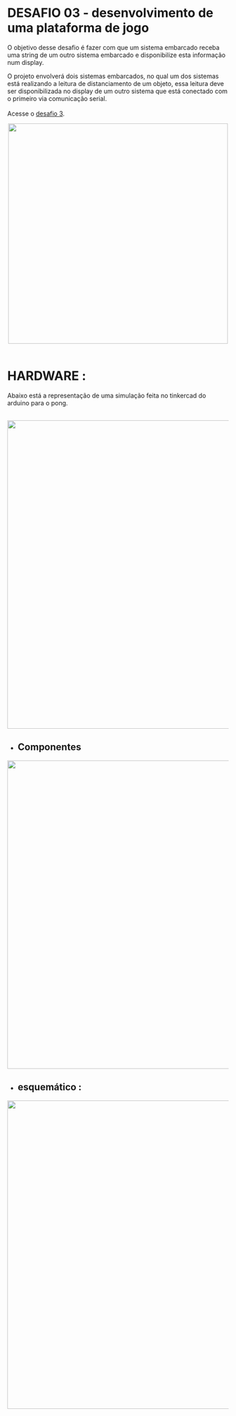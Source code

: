 # **DESAFIO 03 - desenvolvimento de uma plataforma de jogo**
 
O objetivo desse desafio é fazer com que um sistema embarcado receba uma string de um outro sistema embarcado e disponibilize esta informação num display.

O projeto envolverá dois sistemas embarcados, no qual um dos sistemas está realizando a leitura de distanciamento de um objeto, essa leitura deve ser disponibilizada no display de um outro sistema que está conectado com o primeiro via comunicação serial.
<br/>
<br/>
Acesse o [desafio 3](https://www.tinkercad.com/things/7rxjiAGjmyg-desafio-03-sist-embarcados/editel?sharecode=aEA1r1uhOvTOz76HlKjHzsmui2sIZZILya43ItDnJtU).

 <div align="center">
<img src="https://user-images.githubusercontent.com/99812296/177029184-dcc8ab95-d58e-4f75-8a64-2955113a7c28.png" width="500"/>
</div>

<br/>

# **HARDWARE** :
Abaixo está a representação de uma simulação feita no tinkercad do arduino para o pong.
<br/>
<br/>

<div align="center">
<img src="https://user-images.githubusercontent.com/99812296/177029249-f28cc798-b4f5-4522-99c6-99659e99ec3f.png" width="700"/>
</div>

- ## **Componentes**

<div align="center">
<img src="https://user-images.githubusercontent.com/99812296/177029308-c177312f-3f73-47f6-995c-48e85c23e592.png" width="700" />
</div>
 
 - ## **esquemático** :

<div align="center">
<img src="https://user-images.githubusercontent.com/99812296/165873452-3f48a92b-4979-424b-b482-9007e53e4622.png" width="700"/>
</div>
<br/>
